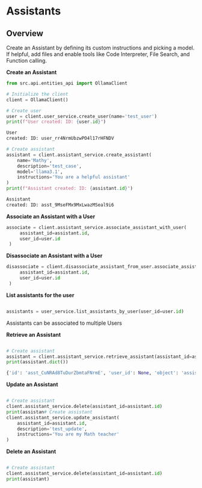 # Assistants

## Overview

Create an Assistant by defining its custom instructions and picking a model. If helpful, add files and enable tools like Code Interpreter, File Search, and Function calling.


**Create an Assistant**

```python
from src.api.entities_api import OllamaClient

# Initialize the client
client = OllamaClient()

# Create user
user = client.user_service.create_user(name='test_user')
print(f"User created: ID: {user.id}")

User
created: ID: user_rr4NrmUbzwPO4l17rHFNDV

# Create assistant
assistant = client.assistant_service.create_assistant(
    name='Mathy',
    description='test_case',
    model='llama3.1',
    instructions='You are a helpful assistant'
)
print(f"Assistant created: ID: {assistant.id}")

Assistant
created: ID: asst_9MseFMx9MxLwazMSeal9i6
```



**Associate an Assistant with a User**

```python
associate = client.assistant_service.associate_assistant_with_user(
     assistant_id=assistant.id,
     user_id=user.id
 )
```



**Disassociate an Assistant with a User**

```python
disassociate = client.disassociate_assistant_from_user.associate_assistant_with_user(
     assistant_id=assistant.id,
     user_id=user.id
 )
```




**List assistants for the user**

```python

assistants = user_service.list_assistants_by_user(user_id=user.id)
```



Assistants can be associated to multiple Users

**Retrieve an Assistant**

```python

# Create assistant
assistant = client.assistant_service.retrieve_assistant(assistant_id=assistant.id) 
print(assistant.dict())

{'id': 'asst_CuNRAd8TuDurZbmtaFNrmE', 'user_id': None, 'object': 'assistant', 'created_at': 1726726621, 'name': 'Mathy', 'description': 'test_case', 'model': 'llama3.1', 'instructions': 'You are a helpful assistant', 'meta_data': None, 'top_p': 1.0, 'temperature': 1.0, 'response_format': 'auto'}

```



**Update an Assistant**

```python

# Create assistant
client.assistant_service.delete(assistant_id=assistant.id) 
print(assistan# Create assistant
client.assistant_service.update_assistant(
    assistant_id=assistant.id,
    description='test_update',
    instructions='You are my Math teacher'
)

```


**Delete an Assistant**

```python

# Create assistant
client.assistant_service.delete(assistant_id=assistant.id) 
print(assistant)
```
